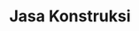 ---
id: 41
title : Jasa Konstruksi
linkurl: https://kutt.it/pJua3y
fitur : aspekpajak
createdTime : 31/07/2019
modifiedTime : 26/12/2019
topik: Versi Lengkap
img: real-estate (2).png
---